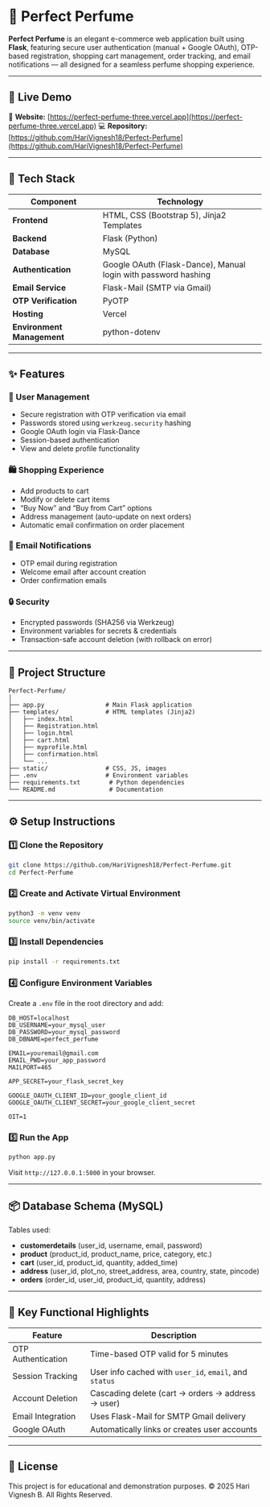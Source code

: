 # 🌸 Perfect Perfume

**Perfect Perfume** is an elegant e-commerce web application built using **Flask**, featuring secure user authentication (manual + Google OAuth), OTP-based registration, shopping cart management, order tracking, and email notifications — all designed for a seamless perfume shopping experience.

---

## 🚀 Live Demo

🔗 **Website:** [https://perfect-perfume-three.vercel.app](https://perfect-perfume-three.vercel.app)
💻 **Repository:** [https://github.com/HariVignesh18/Perfect-Perfume](https://github.com/HariVignesh18/Perfect-Perfume)

---

## 🧰 Tech Stack

| Component                  | Technology                                                     |
| -------------------------- | -------------------------------------------------------------- |
| **Frontend**               | HTML, CSS (Bootstrap 5), Jinja2 Templates                      |
| **Backend**                | Flask (Python)                                                 |
| **Database**               | MySQL                                                          |
| **Authentication**         | Google OAuth (Flask-Dance), Manual login with password hashing |
| **Email Service**          | Flask-Mail (SMTP via Gmail)                                    |
| **OTP Verification**       | PyOTP                                                          |
| **Hosting**                | Vercel                                                         |
| **Environment Management** | python-dotenv                                                  |

---

## ✨ Features

### 👤 User Management

* Secure registration with OTP verification via email
* Passwords stored using `werkzeug.security` hashing
* Google OAuth login via Flask-Dance
* Session-based authentication
* View and delete profile functionality

### 🛍️ Shopping Experience

* Add products to cart
* Modify or delete cart items
* “Buy Now” and “Buy from Cart” options
* Address management (auto-update on next orders)
* Automatic email confirmation on order placement

### 💌 Email Notifications

* OTP email during registration
* Welcome email after account creation
* Order confirmation emails

### 🔒 Security

* Encrypted passwords (SHA256 via Werkzeug)
* Environment variables for secrets & credentials
* Transaction-safe account deletion (with rollback on error)

---

## 🧩 Project Structure

```
Perfect-Perfume/
│
├── app.py                 # Main Flask application
├── templates/             # HTML templates (Jinja2)
│   ├── index.html
│   ├── Registration.html
│   ├── login.html
│   ├── cart.html
│   ├── myprofile.html
│   ├── confirmation.html
│   └── ...
├── static/                # CSS, JS, images
├── .env                   # Environment variables
├── requirements.txt        # Python dependencies
└── README.md               # Documentation
```

---

## ⚙️ Setup Instructions

### 1️⃣ Clone the Repository

```bash
git clone https://github.com/HariVignesh18/Perfect-Perfume.git
cd Perfect-Perfume
```

### 2️⃣ Create and Activate Virtual Environment

```bash
python3 -m venv venv
source venv/bin/activate
```

### 3️⃣ Install Dependencies

```bash
pip install -r requirements.txt
```

### 4️⃣ Configure Environment Variables

Create a `.env` file in the root directory and add:

```env
DB_HOST=localhost
DB_USERNAME=your_mysql_user
DB_PASSWORD=your_mysql_password
DB_DBNAME=perfect_perfume

EMAIL=youremail@gmail.com
EMAIL_PWD=your_app_password
MAILPORT=465

APP_SECRET=your_flask_secret_key

GOOGLE_OAUTH_CLIENT_ID=your_google_client_id
GOOGLE_OAUTH_CLIENT_SECRET=your_google_client_secret

OIT=1
```

### 5️⃣ Run the App

```bash
python app.py
```

Visit `http://127.0.0.1:5000` in your browser.

---

## 📦 Database Schema (MySQL)

Tables used:

* **customerdetails** (user_id, username, email, password)
* **product** (product_id, product_name, price, category, etc.)
* **cart** (user_id, product_id, quantity, added_time)
* **address** (user_id, plot_no, street_address, area, country, state, pincode)
* **orders** (order_id, user_id, product_id, quantity, address)

---

## 🧠 Key Functional Highlights

| Feature            | Description                                            |
| ------------------ | ------------------------------------------------------ |
| OTP Authentication | Time-based OTP valid for 5 minutes                     |
| Session Tracking   | User info cached with `user_id`, `email`, and `status` |
| Account Deletion   | Cascading delete (cart → orders → address → user)      |
| Email Integration  | Uses Flask-Mail for SMTP Gmail delivery                |
| Google OAuth       | Automatically links or creates user accounts           |

---

## 🧾 License

This project is for educational and demonstration purposes.
© 2025 Hari Vignesh B. All Rights Reserved.
